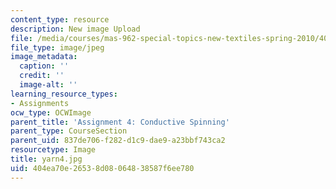 ```yaml
---
content_type: resource
description: New image Upload
file: /media/courses/mas-962-special-topics-new-textiles-spring-2010/404ea70e26538d08064838587f6ee780_yarn4.jpg
file_type: image/jpeg
image_metadata:
  caption: ''
  credit: ''
  image-alt: ''
learning_resource_types:
- Assignments
ocw_type: OCWImage
parent_title: 'Assignment 4: Conductive Spinning'
parent_type: CourseSection
parent_uid: 837de706-f282-d1c9-dae9-a23bbf743ca2
resourcetype: Image
title: yarn4.jpg
uid: 404ea70e-2653-8d08-0648-38587f6ee780
---
```

